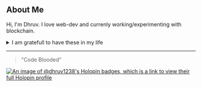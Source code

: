 ## About Me
Hi, I'm Dhruv. I love web-dev and currenly working/experimenting with blockchain.

<details>
<summary>I am gratefull to have these in my life</summary>

| Rank | Languages |
|-----:|-----------|
|     1| C++   |
|     2| Javascript|
|     3| Python       |
|     4| TypeScript       |
|     5| SQL       |
|     6| HTML       |
|     7| CSS      |
</details>

---
> "Code Blooded"

[![An image of @dhruv1238's Holopin badges, which is a link to view their full Holopin profile](https://holopin.me/dhruv1238)](https://holopin.io/@dhruv1238)

<!--
**Dhruv1238/Dhruv1238** is a ✨ _special_ ✨ repository because its `README.md` (this file) appears on your GitHub profile.

Here are some ideas to get you started:

- 🔭 I’m currently working on ...
- 🌱 I’m currently learning ...
- 👯 I’m looking to collaborate on ...
- 🤔 I’m looking for help with ...
- 💬 Ask me about ...
- 📫 How to reach me: ...
- 😄 Pronouns: ...
- ⚡ Fun fact: ...
-->
